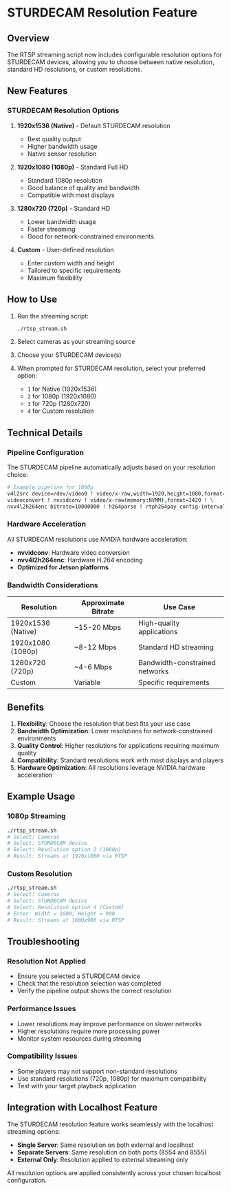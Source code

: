 # STURDECAM Resolution Feature

## Overview

The RTSP streaming script now includes configurable resolution options for STURDECAM devices, allowing you to choose between native resolution, standard HD resolutions, or custom resolutions.

## New Features

### STURDECAM Resolution Options

1. **1920x1536 (Native)** - Default STURDECAM resolution
   - Best quality output
   - Higher bandwidth usage
   - Native sensor resolution

2. **1920x1080 (1080p)** - Standard Full HD
   - Standard 1080p resolution
   - Good balance of quality and bandwidth
   - Compatible with most displays

3. **1280x720 (720p)** - Standard HD
   - Lower bandwidth usage
   - Faster streaming
   - Good for network-constrained environments

4. **Custom** - User-defined resolution
   - Enter custom width and height
   - Tailored to specific requirements
   - Maximum flexibility

## How to Use

1. Run the streaming script:
   ```bash
   ./rtsp_stream.sh
   ```

2. Select cameras as your streaming source

3. Choose your STURDECAM device(s)

4. When prompted for STURDECAM resolution, select your preferred option:
   - `1` for Native (1920x1536)
   - `2` for 1080p (1920x1080)
   - `3` for 720p (1280x720)
   - `4` for Custom resolution

## Technical Details

### Pipeline Configuration

The STURDECAM pipeline automatically adjusts based on your resolution choice:

```bash
# Example pipeline for 1080p
v4l2src device=/dev/video0 ! video/x-raw,width=1920,height=1080,format=UYVY ! \
videoconvert ! nvvidconv ! video/x-raw(memory:NVMM),format=I420 ! \
nvv4l2h264enc bitrate=10000000 ! h264parse ! rtph264pay config-interval=1 pt=96
```

### Hardware Acceleration

All STURDECAM resolutions use NVIDIA hardware acceleration:
- **nvvidconv**: Hardware video conversion
- **nvv4l2h264enc**: Hardware H.264 encoding
- **Optimized for Jetson platforms**

### Bandwidth Considerations

| Resolution | Approximate Bitrate | Use Case |
|------------|-------------------|----------|
| 1920x1536 (Native) | ~15-20 Mbps | High-quality applications |
| 1920x1080 (1080p) | ~8-12 Mbps | Standard HD streaming |
| 1280x720 (720p) | ~4-6 Mbps | Bandwidth-constrained networks |
| Custom | Variable | Specific requirements |

## Benefits

1. **Flexibility**: Choose the resolution that best fits your use case
2. **Bandwidth Optimization**: Lower resolutions for network-constrained environments
3. **Quality Control**: Higher resolutions for applications requiring maximum quality
4. **Compatibility**: Standard resolutions work with most displays and players
5. **Hardware Optimization**: All resolutions leverage NVIDIA hardware acceleration

## Example Usage

### 1080p Streaming
```bash
./rtsp_stream.sh
# Select: Cameras
# Select: STURDECAM device
# Select: Resolution option 2 (1080p)
# Result: Streams at 1920x1080 via RTSP
```

### Custom Resolution
```bash
./rtsp_stream.sh
# Select: Cameras  
# Select: STURDECAM device
# Select: Resolution option 4 (Custom)
# Enter: Width = 1600, Height = 900
# Result: Streams at 1600x900 via RTSP
```

## Troubleshooting

### Resolution Not Applied
- Ensure you selected a STURDECAM device
- Check that the resolution selection was completed
- Verify the pipeline output shows the correct resolution

### Performance Issues
- Lower resolutions may improve performance on slower networks
- Higher resolutions require more processing power
- Monitor system resources during streaming

### Compatibility Issues
- Some players may not support non-standard resolutions
- Use standard resolutions (720p, 1080p) for maximum compatibility
- Test with your target playback application

## Integration with Localhost Feature

The STURDECAM resolution feature works seamlessly with the localhost streaming options:

- **Single Server**: Same resolution on both external and localhost
- **Separate Servers**: Same resolution on both ports (8554 and 8555)
- **External Only**: Resolution applied to external streaming only

All resolution options are applied consistently across your chosen localhost configuration. 